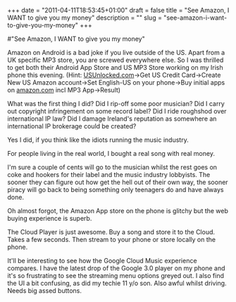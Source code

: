 +++
date = "2011-04-11T18:53:45+01:00"
draft = false
title = "See Amazon, I WANT to give you my money"
description = ""
slug = "see-amazon-i-want-to-give-you-my-money"
+++

#"See Amazon, I WANT to give you my money"


 Amazon on Android is a bad joke if you live outside of the US. Apart from a UK specific MP3 store, you are screwed everywhere else. So I was thrilled to get both their Android App Store and US MP3 Store working on my Irish phone this evening. (Hint: <a href="http://USUnlocked.com">USUnlocked.com</a>-&gt;Get US Credit Card-&gt;Create New US Amazon account-&gt;Set English-US on your phone-&gt;Buy initial apps on <a href="http://amazon.com">amazon.com</a> incl MP3 App-&gt;Result)<p /><div>What was the first thing I did? Did I rip-off some poor musician? Did I carry out copyright infringement on some record label? Did I ride roughshod over international IP law? Did I damage Ireland&#39;s reputation as somewhere an international IP brokerage could be created?</div> <p /><div>Yes I did, if you think like the idiots running the music industry.</div><p /><div>For people living in the real world, I bought a real song with real money.</div><p /><div>I&#39;m sure a couple of cents will go to the musician whilst the rest goes on coke and hookers for their label and the music industry lobbyists. The sooner they can figure out how get the hell out of their own way, the sooner piracy will go back to being something only teenagers do and have always done.</div> <p /><div>Oh almost forgot, the Amazon App store on the phone is glitchy but the web buying experience is superb.</div><p /><div>The Cloud Player is just awesome. Buy a song and store it to the Cloud. Takes a few seconds. Then stream to your phone or store locally on the phone.</div> <p /><div>It&#39;ll be interesting to see how the Google Cloud Music experience compares. I have the latest drop of the Google 3.0 player on my phone and it&#39;s so frustrating to see the streaming menu options greyed out. I also find the UI a bit confusing, as did my techie 11 y/o son. Also awful whilst driving. Needs big assed buttons.</div>
 